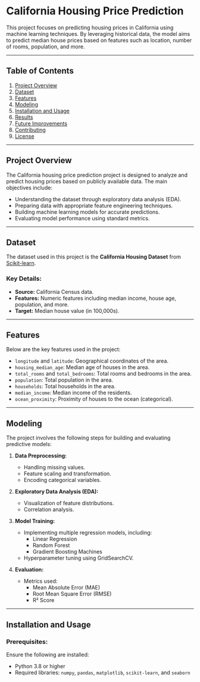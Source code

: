 # California Housing Price Prediction

This project focuses on predicting housing prices in California using machine learning techniques. By leveraging historical data, the model aims to predict median house prices based on features such as location, number of rooms, population, and more. 

---

## Table of Contents

1. [Project Overview](#project-overview)
2. [Dataset](#dataset)
3. [Features](#features)
4. [Modeling](#modeling)
5. [Installation and Usage](#installation-and-usage)
6. [Results](#results)
7. [Future Improvements](#future-improvements)
8. [Contributing](#contributing)
9. [License](#license)

---

## Project Overview

The California housing price prediction project is designed to analyze and predict housing prices based on publicly available data. The main objectives include:

- Understanding the dataset through exploratory data analysis (EDA).
- Preparing data with appropriate feature engineering techniques.
- Building machine learning models for accurate predictions.
- Evaluating model performance using standard metrics.

---

## Dataset

The dataset used in this project is the **California Housing Dataset** from [Scikit-learn](https://scikit-learn.org/stable/datasets/real_world.html#california-housing-dataset). 

### Key Details:

- **Source:** California Census data.
- **Features:** Numeric features including median income, house age, population, and more.
- **Target:** Median house value (in 100,000s).

---

## Features

Below are the key features used in the project:

- `longitude` and `latitude`: Geographical coordinates of the area.
- `housing_median_age`: Median age of houses in the area.
- `total_rooms` and `total_bedrooms`: Total rooms and bedrooms in the area.
- `population`: Total population in the area.
- `households`: Total households in the area.
- `median_income`: Median income of the residents.
- `ocean_proximity`: Proximity of houses to the ocean (categorical).

---

## Modeling

The project involves the following steps for building and evaluating predictive models:

1. **Data Preprocessing:**
   - Handling missing values.
   - Feature scaling and transformation.
   - Encoding categorical variables.

2. **Exploratory Data Analysis (EDA):**
   - Visualization of feature distributions.
   - Correlation analysis.

3. **Model Training:**
   - Implementing multiple regression models, including:
     - Linear Regression
     - Random Forest
     - Gradient Boosting Machines
   - Hyperparameter tuning using GridSearchCV.

4. **Evaluation:**
   - Metrics used:
     - Mean Absolute Error (MAE)
     - Root Mean Square Error (RMSE)
     - R² Score

---

## Installation and Usage

### Prerequisites:
Ensure the following are installed:
- Python 3.8 or higher
- Required libraries: `numpy`, `pandas`, `matplotlib`, `scikit-learn`, and `seaborn`
